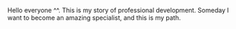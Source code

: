 Hello everyone ^^. This is my story of professional development. Someday I want to become an amazing specialist, and this is my path.
